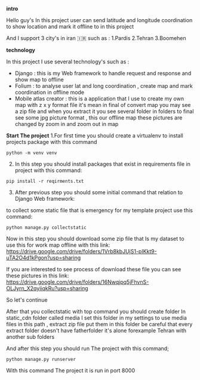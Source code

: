 **intro**

Hello guy's 
In this project user can send latitude and longitude coordination to show location and mark it offline to in this project

And I support 3 city's in iran 🇮🇷 such as :
1.Pardis
2.Tehran
3.Boomehen

**technology**

In this project I use several technology's such as :
- Django : this is my Web framework to handle request and response and show map to offline
- Folium : to analyse user lat and long coordination , create map and mark coordination in offline mode
- Mobile atlas creator : this is a application that I use to create my own map with z x y format file it's mean in final of convert map you may see a zip file and when you extract it you see several folder in folders to final see some jpg picture format , this our offline map these pictures are changed by zoom in and zoom out in map 

**Start The project**
1.For first time you should create a virtualenv to install projects package with this command 
```
python -m venv venv
```

2. In this step you should install packages that exist in requirements file in project with this command:
```
pip install -r reqirments.txt
```
3. After previous step you should some initial command that relation to Django Web framework: 

to collect some static file that is emergency for my template project use this command: 
```
python manage.py collectstatic
```
Now in this step you should download some zip file that Is my dataset to use this for work map offline with this link:
[]()https://drive.google.com/drive/folders/1Vrb8kbJUjS1-pIKkt9-uTA2O4d1kPgon?usp=sharing

If you are interested to see process of download these file you can see these pictures in this link:
[]()https://drive.google.com/drive/folders/16Nwqjpq5jFhvnS-OLJyrn_X2qyiiqkRu?usp=sharing

So let's continue 

After that you collectstatic with top command you should create folder In static_cdn folder called media I set this folder in my settings to use media files in this path , extract zip file put them in this folder be careful that every extract folder doesn't have fatherfolder it's alone forexample Tehran with another sub folders  

And after this step you should run The project with this command;
```
python manage.py runserver
```
With this command The project it is run in port 8000
